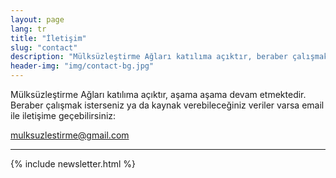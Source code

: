```yaml
---
layout: page
lang: tr
title: "İletişim"
slug: "contact"
description: "Mülksüzleştirme Ağları katılıma açıktır, beraber çalışmak isterseniz ya da paylaşabileceğiniz veriler için konuşalım"
header-img: "img/contact-bg.jpg"
---
```



Mülksüzleştirme Ağları katılıma açıktır, aşama aşama devam etmektedir. Beraber çalışmak isterseniz ya da kaynak verebileceğiniz veriler varsa email ile iletişime geçebilirsiniz:

<a href="mailto:mulksuzlestirme@gmail.com">mulksuzlestirme@gmail.com</a>

<hr>

{% include newsletter.html %}
